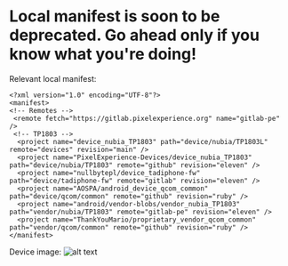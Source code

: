 # Local manifest is soon to be deprecated. Go ahead only if you know what you're doing!

Relevant local manifest:
```
<?xml version="1.0" encoding="UTF-8"?>
<manifest>
<!-- Remotes -->
 <remote fetch="https://gitlab.pixelexperience.org" name="gitlab-pe" />
 <!-- TP1803 -->
  <project name="device_nubia_TP1803" path="device/nubia/TP1803L" remote="devices" revision="main" />
  <project name="PixelExperience-Devices/device_nubia_TP1803" path="device/nubia/TP1803" remote="github" revision="eleven" />
  <project name="nullbytepl/device_tadiphone-fw" path="device/tadiphone-fw" remote="gitlab" revision="eleven" />
  <project name="AOSPA/android_device_qcom_common" path="device/qcom/common" remote="github" revision="ruby" />
  <project name="android/vendor-blobs/vendor_nubia_TP1803" path="vendor/nubia/TP1803" remote="gitlab-pe" revision="eleven" />
  <project name="ThankYouMario/proprietary_vendor_qcom_common" path="vendor/qcom/common" remote="github" revision="ruby" />
</manifest>

```

Device image:
![alt text](https://github.com/amyROM-devices/device_nubia_TP1803/blob/rosie/overlay/packages/apps/Settings/res/drawable/amy_device.png?raw=true)
